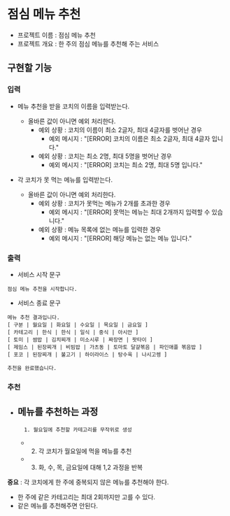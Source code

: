 # 점심 메뉴 추천

- 프로젝트 이름 : 점심 메뉴 추천
- 프로젝트 개요 : 한 주의 점심 메뉴를 추천해 주는 서비스

## 구현할 기능

### 입력

- 메뉴 추천을 받을 코치의 이름을 입력받는다.
    - 올바른 값이 아니면 예외 처리한다.
        - 예외 상황 : 코치의 이름이 최소 2글자, 최대 4글자를 벗어난 경우
            - 예외 메시지 : "[ERROR] 코치의 이름은 최소 2글자, 최대 4글자 입니다."
        - 예외 상황 : 코치는 최소 2명, 최대 5명을 벗어난 경우
            - 예외 메시지 : "[ERROR] 코치는 최소 2명, 최대 5명 입니다."

- 각 코치가 못 먹는 메뉴를 입력받는다.
    - 올바른 값이 아니면 예외 처리한다.
        - 예외 상황 : 코치가 못먹는 메뉴가 2개를 초과한 경우
            - 예외 메시지 : "[ERROR] 못먹는 메뉴는 최대 2개까지 입력할 수 있습니다."
        - 예외 상황 : 메뉴 목록에 없는 메뉴를 입력한 경우
            - 예외 메시지 : "[ERROR] 해당 메뉴는 없는 메뉴 입니다."

### 출력

- 서비스 시작 문구

```
점심 메뉴 추천을 시작합니다.
```

- 서비스 종료 문구

```
메뉴 추천 결과입니다.
[ 구분 | 월요일 | 화요일 | 수요일 | 목요일 | 금요일 ]
[ 카테고리 | 한식 | 한식 | 일식 | 중식 | 아시안 ]
[ 토미 | 쌈밥 | 김치찌개 | 미소시루 | 짜장면 | 팟타이 ]
[ 제임스 | 된장찌개 | 비빔밥 | 가츠동 | 토마토 달걀볶음 | 파인애플 볶음밥 ]
[ 포코 | 된장찌개 | 불고기 | 하이라이스 | 탕수육 | 나시고렝 ]

추천을 완료했습니다.
```

### 추천

- 메뉴를 추천하는 과정
  -
        1. 월요일에 추천할 카테고리를 무작위로 생성
    -
        2. 각 코치가 월요일에 먹을 메뉴를 추천
    -
        3. 화, 수, 목, 금요일에 대해 1,2 과정을 반복

**중요** : 각 코치에게 한 주에 중복되지 않은 메뉴를 추천해야 한다.

- 한 주에 같은 카테고리는 최대 2회까지만 고를 수 있다.
- 같은 메뉴를 추천해주면 안된다.
